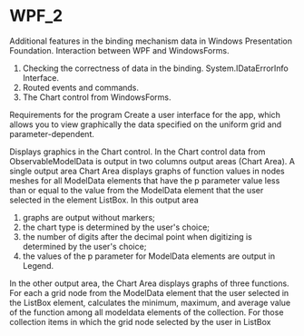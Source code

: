 # WPF_2
Additional features in the binding mechanism data in Windows Presentation Foundation. Interaction between WPF and WindowsForms.
1. Checking the correctness of data in the binding. System.IDataErrorInfo Interface.
2. Routed events and commands.
3. The Chart control from WindowsForms.

Requirements for the program
Create a user interface for the app,
which allows you to view graphically the data specified on the
uniform grid and parameter-dependent.

Displays graphics in the Chart control.
In the Chart control data from ObservableModelData is output in two columns
output areas (Chart Area).
A single output area Chart Area displays graphs of function values in nodes
meshes for all ModelData elements that have the p parameter value less than or
equal to the value from the ModelData element that the user selected in the element
ListBox.
In this output area
1.  graphs are output without markers;
2.  the chart type is determined by the user's choice;
3.  the number of digits after the decimal point when digitizing is determined by the user's choice;
4.  the values of the p parameter for ModelData elements are output in Legend.

In the other output area, the Chart Area displays graphs of three functions. For each
a grid node from the ModelData element that the user selected in the ListBox element,
calculates the minimum, maximum, and average value of the function among all
modeldata elements of the collection. For those collection items in which the grid node
selected by the user in ListBox
